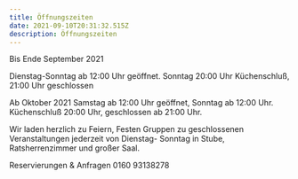 ```yaml
---
title: Öffnungszeiten
date: 2021-09-10T20:31:32.515Z
description: Öffnungszeiten
---
```

Bis Ende September 2021 

Dienstag-Sonntag ab 12:00 Uhr geöffnet. Sonntag 20:00 Uhr Küchenschluß, 21:00 Uhr geschlossen

Ab Oktober 2021 Samstag ab 12:00 Uhr geöffnet, Sonntag ab 12:00 Uhr. Küchenschluß 20:00 Uhr, geschlossen ab 21:00 Uhr.

Wir laden herzlich zu Feiern, Festen Gruppen zu geschlossenen Veranstaltungen jederzeit von Dienstag- Sonntag in Stube, Ratsherrenzimmer und großer Saal.

Reservierungen & Anfragen 0160 93138278